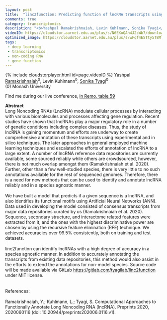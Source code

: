 ```yaml
---
layout: post
title:  "linc2function: Predicting function of lncRNA transcripts using an Artificial Neural Network (ANN) Model"
comments: true
category: transcriptomics
description: "<b>Yashpal Ramakrishnaiah, Levin Kuhlmann, Sonika Tyagi</b><br/>Long Noncoding RNAs (LncRNA) modulate cellular pro..."
videoID: https://cloudstor.aarnet.edu.au/plus/s/N6EXoQAh4J2cWb7/download
optimized_image: https://cloudstor.aarnet.edu.au/plus/s/wFqf4ESTty5T8Ml/download
tags:
 - deep learning
 - transcriptomics
 - non-coding RNA
 - gene function
---
```

{% include cloudstorplayer.html id=page.videoID %}
<u>Yashpal Ramakrishnaiah</u><sup>0</sup>, Levin Kuhlmann<sup>0</sup>, [Sonika Tyagi](https://tsonika-lab.erc.monash.edu/)<sup>0</sup><br/>
\(0\) Monash University

Find me during our live conference, [in Remo, table 59](https://remo.co)

<b>Abstract</b><br/>
Long Noncoding RNAs \(LncRNA\) modulate cellular processes by interacting with various biomolecules and processes affecting gene regulation. Recent studies have shown that lncRNAs play a major regulatory role in a number of genetic conditions including complex diseases. Thus, the study of lncRNA is gaining momentum and efforts are underway to create comprehensive annotation of these transcripts using experimental and in silico techniques. The later approaches in general employed machine learning techniques and escalated the efforts of annotation of lncRNA to a large extent. A number of lncRNA reference data repositories are currently available, some sourced reliably while others are crowdsourced, however, there is not much overlap amongst them \(Ramakrishnaiah et al. 2020\). Further, other than a few well-studied species, there is very little to no such annotations available for the rest of sequenced genomes. Therefore, there is a need for new methods that can be used to identify and annotate lncRNA reliably and in a species agnostic manner.<br/><br/>We have built a model that predicts if a given sequence is a lncRNA, and also identifies its functional motifs using Artificial Neural Networks \(ANN\). Data used in developing the model consisted of consensus transcripts from major data repositories curated by us \(Ramakrishnaiah et al. 2020\). Sequence, secondary structure, and interactome related features were extracted from it, and the ones with the highest discriminative power are chosen by using the recursive feature elimination \(RFE\) technique. We achieved accuracies over 99.5% consistently, both on training and test datasets.<br/><br/>linc2function can identify lncRNAs with a high degree of accuracy in a species agnostic manner. In addition to accurately annotating the transcripts from existing data repositories, this method would also assist in the efforts to extend the annotations for non-model species. Source code will be made available via GitLab https://gitlab.com/tyagilab/linc2function under MIT license.<br/><br/><br/>References:<br/><br/>Ramakrishnaiah, Y.; Kuhlmann, L.; Tyagi, S. Computational Approaches to Functionally Annotate Long Noncoding RNA \(lncRNA\). Preprints 2020, 2020060116 \(doi: 10.20944/preprints202006.0116.v1\).
